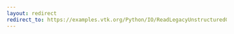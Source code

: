 ```yaml
---
layout: redirect
redirect_to: https://examples.vtk.org/Python/IO/ReadLegacyUnstructuredGrid/
---
```


